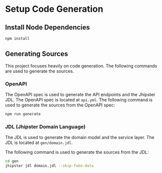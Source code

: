 # Setup Code Generation
## Install Node Dependencies
```bash
npm install
```

## Generating Sources
This project focuses heavily on code generation. The following commands are used to generate the sources.
### OpenAPI
The OpenAPI spec is used to generate the API endpoints and the Jhipster JDL. The OpenAPI spec is located at `api.yml`.
The following command is used to generate the sources from the OpenAPI spec:
```bash
npm run generate
```

### JDL (Jhipster Domain Language)
The JDL is used to generate the domain model and the service layer. The JDL is located at `gen/domain.jdl`.

The following command is used to generate the sources from the JDL:
```bash
cd gen
jhipster jdl domain.jdl --skip-fake-data
```